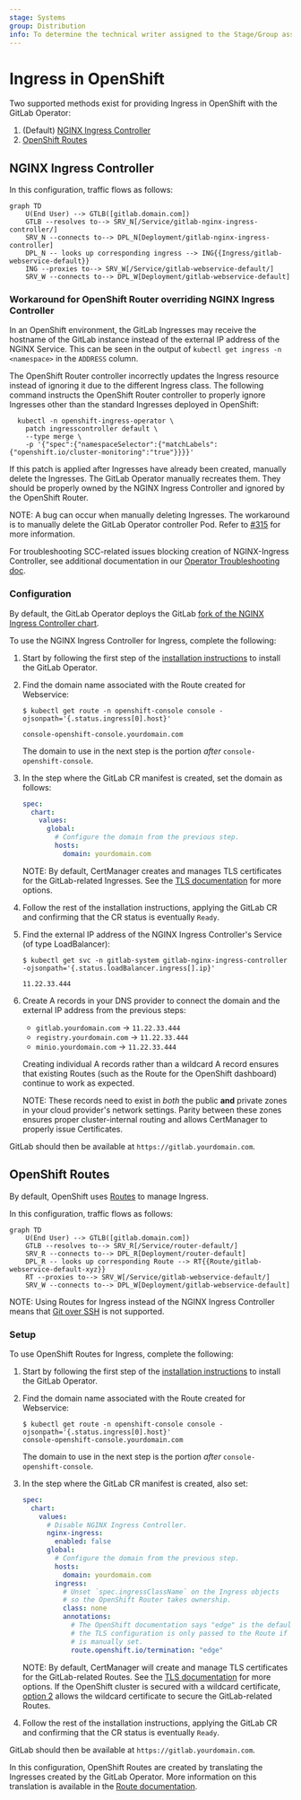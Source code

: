 ```yaml
---
stage: Systems
group: Distribution
info: To determine the technical writer assigned to the Stage/Group associated with this page, see https://about.gitlab.com/handbook/product/ux/technical-writing/#assignments
---
```


# Ingress in OpenShift

Two supported methods exist for providing Ingress in OpenShift with the GitLab Operator:

1. (Default) [NGINX Ingress Controller](#nginx-ingress-controller)
1. [OpenShift Routes](#openshift-routes)

## NGINX Ingress Controller

In this configuration, traffic flows as follows:

```mermaid
graph TD
    U(End User) --> GTLB([gitlab.domain.com])
    GTLB --resolves to--> SRV_N[/Service/gitlab-nginx-ingress-controller/]
    SRV_N --connects to--> DPL_N[Deployment/gitlab-nginx-ingress-controller]
    DPL_N -- looks up corresponding ingress --> ING{{Ingress/gitlab-webservice-default}}
    ING --proxies to--> SRV_W[/Service/gitlab-webservice-default/]
    SRV_W --connects to--> DPL_W[Deployment/gitlab-webservice-default]
```

### Workaround for OpenShift Router overriding NGINX Ingress Controller

In an OpenShift environment, the GitLab Ingresses may receive the hostname of
the GitLab instance instead of the external IP address of the NGINX Service.
This can be seen in the output of `kubectl get ingress -n <namespace>` in the
`ADDRESS` column.

The OpenShift Router controller incorrectly updates the Ingress resource
instead of ignoring it due to the different Ingress class. The following
command instructs the OpenShift Router controller to properly ignore
Ingresses other than the standard Ingresses deployed in OpenShift:

```shell
  kubectl -n openshift-ingress-operator \
    patch ingresscontroller default \
    --type merge \
    -p '{"spec":{"namespaceSelector":{"matchLabels":{"openshift.io/cluster-monitoring":"true"}}}}'
```

If this patch is applied after Ingresses have already been created, manually delete
the Ingresses. The GitLab Operator manually recreates them. They should be
properly owned by the NGINX Ingress Controller and ignored by the OpenShift Router.

NOTE:
A bug can occur when manually deleting Ingresses.
The workaround is to manually delete the GitLab Operator controller Pod. Refer to
[#315](https://gitlab.com/gitlab-org/cloud-native/gitlab-operator/-/issues/315)
for more information.

For troubleshooting SCC-related issues blocking creation of NGINX-Ingress Controller, see additional documentation in our [Operator Troubleshooting doc](troubleshooting.md#openshift-specific-problems).

### Configuration

By default, the GitLab Operator deploys the GitLab
[fork of the NGINX Ingress Controller chart](https://docs.gitlab.com/charts/charts/nginx/fork.html).

To use the NGINX Ingress Controller for Ingress, complete the following:

1. Start by following the first step of the [installation instructions](installation.md) to install the GitLab Operator.
1. Find the domain name associated with the Route created for Webservice:

   ```plaintext
   $ kubectl get route -n openshift-console console -ojsonpath='{.status.ingress[0].host}'

   console-openshift-console.yourdomain.com
   ```

   The domain to use in the next step is the portion _after_ `console-openshift-console`.

1. In the step where the GitLab CR manifest is created, set the domain as follows:

   ```yaml
   spec:
     chart:
       values:
         global:
           # Configure the domain from the previous step.
           hosts:
             domain: yourdomain.com
   ```

   NOTE:
   By default, CertManager creates and manages TLS certificates for the GitLab-related Ingresses.
   See the [TLS documentation](https://docs.gitlab.com/charts/installation/tls.html) for more options.

1. Follow the rest of the installation instructions, applying the GitLab CR and confirming that the CR status is eventually `Ready`.
1. Find the external IP address of the NGINX Ingress Controller's Service (of type LoadBalancer):

   ```plaintext
   $ kubectl get svc -n gitlab-system gitlab-nginx-ingress-controller -ojsonpath='{.status.loadBalancer.ingress[].ip}'

   11.22.33.444
   ```

1. Create A records in your DNS provider to connect the domain and the external IP address from the previous steps:

   - `gitlab.yourdomain.com` -> `11.22.33.444`
   - `registry.yourdomain.com` -> `11.22.33.444`
   - `minio.yourdomain.com` -> `11.22.33.444`

   Creating individual A records rather than a wildcard A record ensures that existing Routes (such as the Route for the OpenShift
   dashboard) continue to work as expected.

   NOTE:
   These records need to exist in _both_ the public **and** private zones in your cloud provider's network settings.
   Parity between these zones ensures proper cluster-internal routing and allows CertManager to properly issue Certificates.

GitLab should then be available at `https://gitlab.yourdomain.com`.

## OpenShift Routes

By default, OpenShift uses
[Routes](https://docs.openshift.com/container-platform/4.10/networking/routes/route-configuration.html)
to manage Ingress.

In this configuration, traffic flows as follows:

```mermaid
graph TD
    U(End User) --> GTLB([gitlab.domain.com])
    GTLB --resolves to--> SRV_R[/Service/router-default/]
    SRV_R --connects to--> DPL_R[Deployment/router-default]
    DPL_R -- looks up corresponding Route --> RT{{Route/gitlab-webservice-default-xyz}}
    RT --proxies to--> SRV_W[/Service/gitlab-webservice-default/]
    SRV_W --connects to--> DPL_W[Deployment/gitlab-webservice-default]
```

NOTE:
Using Routes for Ingress instead of the NGINX Ingress Controller means that [Git over SSH](git_over_ssh.md)
is not supported.

### Setup

To use OpenShift Routes for Ingress, complete the following:

1. Start by following the first step of the [installation instructions](installation.md) to install the GitLab Operator.
1. Find the domain name associated with the Route created for Webservice:

   ```plaintext
   $ kubectl get route -n openshift-console console -ojsonpath='{.status.ingress[0].host}'
   console-openshift-console.yourdomain.com
   ```

   The domain to use in the next step is the portion _after_ `console-openshift-console`.
1. In the step where the GitLab CR manifest is created, also set:

   ```yaml
   spec:
     chart:
       values:
         # Disable NGINX Ingress Controller.
         nginx-ingress:
           enabled: false
         global:
           # Configure the domain from the previous step.
           hosts:
             domain: yourdomain.com
           ingress:
             # Unset `spec.ingressClassName` on the Ingress objects
             # so the OpenShift Router takes ownership.
             class: none
             annotations:
               # The OpenShift documentation says "edge" is the default, but
               # the TLS configuration is only passed to the Route if this annotation
               # is manually set.
               route.openshift.io/termination: "edge"
   ```

   NOTE:
   By default, CertManager will create and manage TLS certificates for the GitLab-related Routes.
   See the [TLS documentation](https://docs.gitlab.com/charts/installation/tls.html) for more options.
   If the OpenShift cluster is secured with a wildcard certificate,
   [option 2](https://docs.gitlab.com/charts/installation/tls.html#option-2-use-your-own-wildcard-certificate)
   allows the wildcard certificate to secure the GitLab-related Routes.

1. Follow the rest of the installation instructions, applying the GitLab CR and confirming that the CR status is eventually `Ready`.

GitLab should then be available at `https://gitlab.yourdomain.com`.

In this configuration, OpenShift Routes are created by translating the Ingresses created by the GitLab Operator.
More information on this translation is available in the
[Route documentation](https://docs.openshift.com/container-platform/4.9/networking/routes/route-configuration.html#nw-ingress-creating-a-route-via-an-ingress_route-configuration).
